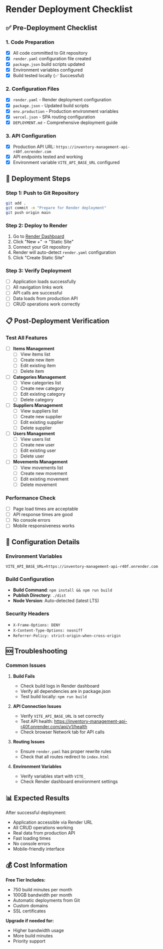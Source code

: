 # Render Deployment Checklist

## ✅ Pre-Deployment Checklist

### 1. Code Preparation
- [x] All code committed to Git repository
- [x] `render.yaml` configuration file created
- [x] `package.json` build scripts updated
- [x] Environment variables configured
- [x] Build tested locally (✅ Successful)

### 2. Configuration Files
- [x] `render.yaml` - Render deployment configuration
- [x] `package.json` - Updated build scripts
- [x] `env.production` - Production environment variables
- [x] `vercel.json` - SPA routing configuration
- [x] `DEPLOYMENT.md` - Comprehensive deployment guide

### 3. API Configuration
- [x] Production API URL: `https://inventory-management-api-r40f.onrender.com`
- [x] API endpoints tested and working
- [x] Environment variable `VITE_API_BASE_URL` configured

## 🚀 Deployment Steps

### Step 1: Push to Git Repository
```bash
git add .
git commit -m "Prepare for Render deployment"
git push origin main
```

### Step 2: Deploy to Render
1. Go to [Render Dashboard](https://dashboard.render.com)
2. Click "New +" → "Static Site"
3. Connect your Git repository
4. Render will auto-detect `render.yaml` configuration
5. Click "Create Static Site"

### Step 3: Verify Deployment
- [ ] Application loads successfully
- [ ] All navigation links work
- [ ] API calls are successful
- [ ] Data loads from production API
- [ ] CRUD operations work correctly

## 📋 Post-Deployment Verification

### Test All Features
- [ ] **Items Management**
  - [ ] View items list
  - [ ] Create new item
  - [ ] Edit existing item
  - [ ] Delete item
- [ ] **Categories Management**
  - [ ] View categories list
  - [ ] Create new category
  - [ ] Edit existing category
  - [ ] Delete category
- [ ] **Suppliers Management**
  - [ ] View suppliers list
  - [ ] Create new supplier
  - [ ] Edit existing supplier
  - [ ] Delete supplier
- [ ] **Users Management**
  - [ ] View users list
  - [ ] Create new user
  - [ ] Edit existing user
  - [ ] Delete user
- [ ] **Movements Management**
  - [ ] View movements list
  - [ ] Create new movement
  - [ ] Edit existing movement
  - [ ] Delete movement

### Performance Check
- [ ] Page load times are acceptable
- [ ] API response times are good
- [ ] No console errors
- [ ] Mobile responsiveness works

## 🔧 Configuration Details

### Environment Variables
```
VITE_API_BASE_URL=https://inventory-management-api-r40f.onrender.com
```

### Build Configuration
- **Build Command**: `npm install && npm run build`
- **Publish Directory**: `./dist`
- **Node Version**: Auto-detected (latest LTS)

### Security Headers
- `X-Frame-Options: DENY`
- `X-Content-Type-Options: nosniff`
- `Referrer-Policy: strict-origin-when-cross-origin`

## 🆘 Troubleshooting

### Common Issues
1. **Build Fails**
   - Check build logs in Render dashboard
   - Verify all dependencies are in package.json
   - Test build locally: `npm run build`

2. **API Connection Issues**
   - Verify `VITE_API_BASE_URL` is set correctly
   - Test API health: https://inventory-management-api-r40f.onrender.com/api/v1/health
   - Check browser Network tab for API calls

3. **Routing Issues**
   - Ensure `render.yaml` has proper rewrite rules
   - Check that all routes redirect to `index.html`

4. **Environment Variables**
   - Verify variables start with `VITE_`
   - Check Render dashboard environment settings

## 📊 Expected Results

After successful deployment:
- Application accessible via Render URL
- All CRUD operations working
- Real data from production API
- Fast loading times
- No console errors
- Mobile-friendly interface

## 💰 Cost Information

**Free Tier Includes:**
- 750 build minutes per month
- 100GB bandwidth per month
- Automatic deployments from Git
- Custom domains
- SSL certificates

**Upgrade if needed for:**
- Higher bandwidth usage
- More build minutes
- Priority support
